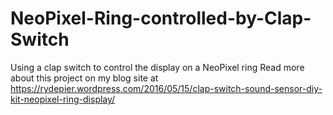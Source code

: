 # NeoPixel-Ring-controlled-by-Clap-Switch
Using a clap switch to control the display on a NeoPixel ring
Read more about this project on my blog site at https://rydepier.wordpress.com/2016/05/15/clap-switch-sound-sensor-diy-kit-neopixel-ring-display/
